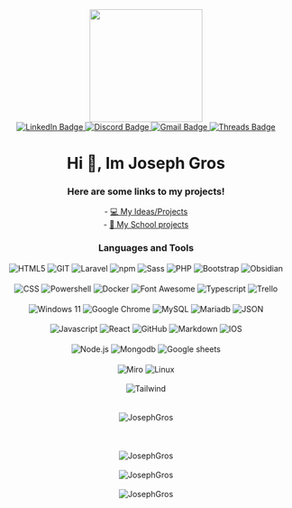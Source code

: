 <div id="header" align="center">
  <img src="https://media.giphy.com/media/v1.Y2lkPTc5MGI3NjExNmhrMnVwcGIwbmphZXlnYXZwbTg2bnh3ZnEwYzNhMTV1aG5sZ3VkZiZlcD12MV9pbnRlcm5hbF9naWZfYnlfaWQmY3Q9Zw/bGgsc5mWoryfgKBx1u/giphy.gif" width="200"/>
  <br>
  <div id="badges">
    <a href="www.linkedin.com/in/wileyjosephgros" text-decoration="none">
    <img src="https://img.shields.io/badge/LinkedIn-blue?style=for-the-badge&logo=linkedin&logoColor=white" alt="LinkedIn Badge"/>
    </a>
    <a href="discordapp.com/users/256903869756342273">
    <img src="https://img.shields.io/badge/Discord-purple?style=for-the-badge&logo=discord&logoColor=white" alt="Discord Badge"/>
    </a>
    <a href="mailto:wiley.joseph.gros@gmail.com">
    <img src="https://img.shields.io/badge/Gmail-red?style=for-the-badge&logo=gmail&logoColor=white" alt="Gmail Badge"/>
    </a>
    <a href="[your-youtube-URL](https://www.threads.net/@josephgros)">
    <img src="https://img.shields.io/badge/Threads-000000?style=for-the-badge&logo=Threads&logoColor=white" alt="Threads Badge"/>
    </a>
</div>
  
  <h1>Hi 👋, Im Joseph Gros</h1>
</div>


<!--
**JosephGros/JosephGros** is a ✨ _special_ ✨ repository because its `README.md` (this file) appears on your GitHub profile.

Here are some ideas to get you started:

- 🔭 I’m currently working on ...
- 🌱 I’m currently learning ...
- 👯 I’m looking to collaborate on ...
- 🤔 I’m looking for help with ...
- 💬 Ask me about ...
- 📫 How to reach me: ...
- 😄 Pronouns: ...
- ⚡ Fun fact: ...
-->

<div id="links" align="center">
  <h3> Here are some links to my projects! </h3>
- <a href="https://github.com/stars/JosephGros/lists/my-projects">💻 My Ideas/Projects</a>
  <br>
- <a href="https://github.com/stars/JosephGros/lists/school-projects">📘 My School projects</a>

</div>

<div id="languages" align="center">
<h3>Languages and Tools</h3>
<img align="center" src="https://img.shields.io/badge/HTML5-E34F26?style=for-the-badge&logo=html5&logoColor=white" alt="HTML5" />
<img align="center" src="https://img.shields.io/badge/GIT-E44C30?style=for-the-badge&logo=git&logoColor=white" alt="GIT" />
<img align="center" src="https://img.shields.io/badge/Laravel-FF2D20?style=for-the-badge&logo=laravel&logoColor=white" alt="Laravel" />
<img align="center" src="https://img.shields.io/badge/npm-CB3837?style=for-the-badge&logo=npm&logoColor=white" alt="npm" />
<img align="center" src="https://img.shields.io/badge/Sass-CC6699?style=for-the-badge&logo=sass&logoColor=white" alt="Sass" />
<img align="center" src="https://img.shields.io/badge/PHP-777BB4?style=for-the-badge&logo=php&logoColor=white" alt="PHP" />
<img align="center" src="https://img.shields.io/badge/Bootstrap-563D7C?style=for-the-badge&logo=bootstrap&logoColor=white" alt="Bootstrap" />
<img align="center" src="https://img.shields.io/badge/Obsidian-483699?style=for-the-badge&logo=Obsidian&logoColor=white" alt="Obsidian" />
<br><br>
<img align="center" src="https://img.shields.io/badge/CSS3-1572B6?style=for-the-badge&logo=css3&logoColor=white" alt="CSS" />
<img align="center" src="https://img.shields.io/badge/powershell-5391FE?style=for-the-badge&logo=powershell&logoColor=white" alt="Powershell" />
<img align="center" src="https://img.shields.io/badge/Docker-2CA5E0?style=for-the-badge&logo=docker&logoColor=white" alt="Docker" />
<img align="center" src="https://img.shields.io/badge/Font_Awesome-339AF0?style=for-the-badge&logo=fontawesome&logoColor=white" alt="Font Awesome" />
<img align="center" src="https://img.shields.io/badge/TypeScript-007ACC?style=for-the-badge&logo=typescript&logoColor=white" alt="Typescript" />
<img align="center" src="https://img.shields.io/badge/Trello-0052CC?style=for-the-badge&logo=trello&logoColor=white" alt="Trello" />
<br><br>
<img align="center" src="https://img.shields.io/badge/Windows_11-0078d4?style=for-the-badge&logo=windows-11&logoColor=white" alt="Windows 11" />
<img align="center" src="https://img.shields.io/badge/Google_chrome-4285F4?style=for-the-badge&logo=Google-chrome&logoColor=white" alt="Google Chrome" />
<img align="center" src="https://img.shields.io/badge/MySQL-005C84?style=for-the-badge&logo=mysql&logoColor=white" alt="MySQL" />
<img align="center" src="https://img.shields.io/badge/MariaDB-003545?style=for-the-badge&logo=mariadb&logoColor=white" alt="Mariadb" />
<img align="center" src="https://img.shields.io/badge/json-5E5C5C?style=for-the-badge&logo=json&logoColor=white" alt="JSON" />
<br><br>
<img align="center" src="https://img.shields.io/badge/JavaScript-323330?style=for-the-badge&logo=javascript&logoColor=F7DF1E" alt="Javascript" />
<img align="center" src="https://img.shields.io/badge/React-20232A?style=for-the-badge&logo=react&logoColor=61DAFB" alt="React" />
<img align="center" src="https://img.shields.io/badge/GitHub-100000?style=for-the-badge&logo=github&logoColor=white" alt="GitHub" />
<img align="center" src="https://img.shields.io/badge/Markdown-000000?style=for-the-badge&logo=markdown&logoColor=white" alt="Markdown" />
<img align="center" src="https://img.shields.io/badge/iOS-000000?style=for-the-badge&logo=ios&logoColor=white" alt="IOS" />
<br><br>
<img align="center" src="https://img.shields.io/badge/Node%20js-339933?style=for-the-badge&logo=nodedotjs&logoColor=white" alt="Node.js" />
<img align="center" src="https://img.shields.io/badge/MongoDB-4EA94B?style=for-the-badge&logo=mongodb&logoColor=white" alt="Mongodb" />
<img align="center" src="https://img.shields.io/badge/Google%20Sheets-34A853?style=for-the-badge&logo=google-sheets&logoColor=white" alt="Google sheets" />
<br><br>
<img align="center" src="https://img.shields.io/badge/Miro-F7C922?style=for-the-badge&logo=Miro&logoColor=050036" alt="Miro" />
<img align="center" src="https://img.shields.io/badge/Linux-FCC624?style=for-the-badge&logo=linux&logoColor=black" alt="Linux" />
<br><br>
<img align="center" src="https://img.shields.io/badge/Tailwind_CSS-38B2AC?style=for-the-badge&logo=tailwind-css&logoColor=white" alt="Tailwind" />
</div>
<br><br>
<div align="center">

<img align="center" src="https://github-profile-trophy.vercel.app/?username=JosephGros&theme=dark" alt="JosephGros" />
<br><br><br><br>
<img align="center" src="https://github-readme-stats.vercel.app/api/top-langs?username=JosephGros&show_icons=true&locale=en&layout=compact&theme=github_dark" alt="JosephGros" />
<br><br>
<img align="center" src="https://github-readme-streak-stats.herokuapp.com/?user=JosephGros&theme=dark" alt="JosephGros" />
<br><br>
<img align="center" src="https://github-profile-summary-cards.vercel.app/api/cards/profile-details?username=JosephGros&theme=github_dark" alt="JosephGros" />
</div>
